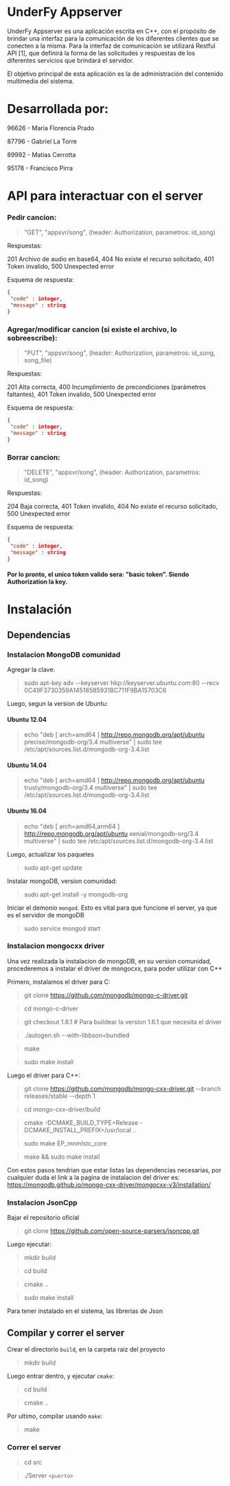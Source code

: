 # UnderFy Appserver

UnderFy Appserver es una aplicación escrita en C++, con el propósito de brindar una interfaz para la comunicación de los
diferentes clientes que se conecten a la misma. Para la interfaz de comunicación se utilizará
Restful API [1], que definirá la forma de las solicitudes y respuestas de los diferentes servicios
que brindará el servidor.

El objetivo principal de esta aplicación es la de administración del contenido multimedia del
sistema.

# Desarrollada por:

96626 - Maria Florencia Prado 

87796 - Gabriel La Torre

89992 - Matias Cerrotta

95178 - Francisco Pirra


# API para interactuar con el server

### Pedir cancion:

>  "GET", "appsvr/song", (header: Authorization, parametros: id_song)

Respuestas:

201 Archivo de audio en base64, 404 No existe el recurso solicitado, 401 Token invalido, 500 Unexpected error

Esquema de respuesta:

```json
{
 "code" : integer,
 "message" : string   
}
```

### Agregar/modificar cancion (si existe el archivo, lo sobreescribe):

>  "PUT", "appsvr/song", (header: Authorization, parametros: id_song, song_file)

Respuestas:

201 Alta correcta, 400 Incumplimiento de precondiciones (parámetros faltantes), 401 Token invalido, 500 Unexpected error

Esquema de respuesta:

```json
{
 "code" : integer,
 "message" : string   
}
```

### Borrar cancion: 

>  "DELETE", "appsvr/song", (header: Authorization, parametros: id_song)

Respuestas:

204 Baja correcta, 401 Token invalido, 404 No existe el recurso solicitado, 500 Unexpected error

Esquema de respuesta:

```json
{
 "code" : integer,
 "message" : string   
}
```

#### Por lo pronto, el unico token valido sera: "basic token". Siendo Authorization la key.

# Instalación

## Dependencias

### Instalacion MongoDB comunidad

Agregar la clave:

> sudo apt-key adv --keyserver hkp://keyserver.ubuntu.com:80 --recv 0C49F3730359A14518585931BC711F9BA15703C6

Luego, segun la version de Ubuntu:

#### Ubuntu 12.04

> echo "deb [ arch=amd64 ] http://repo.mongodb.org/apt/ubuntu precise/mongodb-org/3.4 multiverse" | sudo tee /etc/apt/sources.list.d/mongodb-org-3.4.list

#### Ubuntu 14.04

> echo "deb [ arch=amd64 ] http://repo.mongodb.org/apt/ubuntu trusty/mongodb-org/3.4 multiverse" | sudo tee /etc/apt/sources.list.d/mongodb-org-3.4.list

#### Ubuntu 16.04

> echo "deb [ arch=amd64,arm64 ] http://repo.mongodb.org/apt/ubuntu xenial/mongodb-org/3.4 multiverse" | sudo tee /etc/apt/sources.list.d/mongodb-org-3.4.list

Luego, actualizar los paquetes

> sudo apt-get update

Instalar mongoDB, version comunidad:

> sudo apt-get install -y mongodb-org

Iniciar el demonio `mongod`. Esto es vital para que funcione el server, ya que es el servidor de mongoDB

> sudo service mongod start

### Instalacion mongocxx driver

Una vez realizada la instalacion de mongoDB, en su version comunidad, procederemos a instalar el driver de mongocxx, para poder utilizar con C++

Primero, instalamos el driver para C:

> git clone https://github.com/mongodb/mongo-c-driver.git

> cd mongo-c-driver

> git checkout 1.6.1  # Para buildear la version 1.6.1 que necesita el driver 

> ./autogen.sh --with-libbson=bundled

> make

> sudo make install

Luego el driver para C++:

> git clone https://github.com/mongodb/mongo-cxx-driver.git --branch releases/stable --depth 1

> cd mongo-cxx-driver/build

> cmake -DCMAKE_BUILD_TYPE=Release -DCMAKE_INSTALL_PREFIX=/usr/local ..

> sudo make EP_mnmlstc_core

> make && sudo make install

Con estos pasos tendrian que estar listas las dependencias necesarias, por cualquier duda el link a la pagina de instalacion del driver es: https://mongodb.github.io/mongo-cxx-driver/mongocxx-v3/installation/

### Instalacion JsonCpp

Bajar el repositorio oficial

> git clone https://github.com/open-source-parsers/jsoncpp.git

Luego ejecutar:

> mkdir build 

> cd build 

> cmake .. 

> sudo make install

Para tener instalado en el sistema, las librerias de Json

## Compilar y correr el server

Crear el directorio `build`, en la carpeta raiz del proyecto

> mkdir build

Luego entrar dentro, y ejecutar `cmake`:

> cd build

> cmake ..

Por ultimo, compilar usando `make`:

> make

### Correr el server

> cd src

> ./Server `<puerto>`


